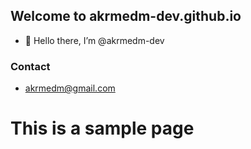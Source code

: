## Welcome to akrmedm-dev.github.io

- 👋 Hello there, I’m @akrmedm-dev

### Contact

- akrmedm@gmail.com

<h1>This is a sample page</h1>
